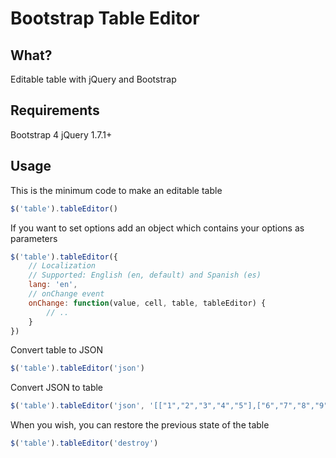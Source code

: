 # Bootstrap Table Editor

## What?
Editable table with jQuery and Bootstrap

## Requirements
Bootstrap 4
jQuery 1.7.1+

## Usage
This is the minimum code to make an editable table
```javascript
$('table').tableEditor()
```

If you want to set options add an object which contains your options as parameters
```javascript
$('table').tableEditor({
	// Localization
	// Supported: English (en, default) and Spanish (es)
	lang: 'en',
	// onChange event
	onChange: function(value, cell, table, tableEditor) {
		// ..
	}
})
```

Convert table to JSON
```javascript
$('table').tableEditor('json')
```

Convert JSON to table
```javascript
$('table').tableEditor('json', '[["1","2","3","4","5"],["6","7","8","9","0"]]')
```

When you wish, you can restore the previous state of the table
```javascript
$('table').tableEditor('destroy')
```